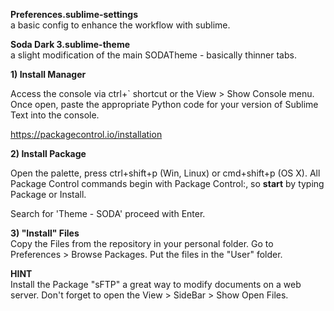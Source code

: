 <b>Preferences.sublime-settings</b><br>
a basic config to enhance the workflow with sublime.

<b>Soda Dark 3.sublime-theme</b><br>
a slight modification of the main SODATheme - basically thinner tabs.

<b>1) Install Manager</b>

Access the console via ctrl+` shortcut or the View > Show Console menu. Once open, paste the appropriate Python code for your version of Sublime Text into the console.

https://packagecontrol.io/installation

<b>2) Install Package</b>

Open the palette, press ctrl+shift+p (Win, Linux) or cmd+shift+p (OS X). All Package Control commands begin with Package Control:, so <b>start</b> by typing Package or Install.

Search for 'Theme - SODA' proceed with Enter.

<b>3) "Install" Files</b><br>
Copy the Files from the repository in your personal folder. Go to Preferences > Browse Packages. Put the files in the "User" folder.


<b>HINT</b><br>
Install the Package "sFTP" a great way to modify documents on a web server. Don't forget to open the  View > SideBar > Show Open Files.
